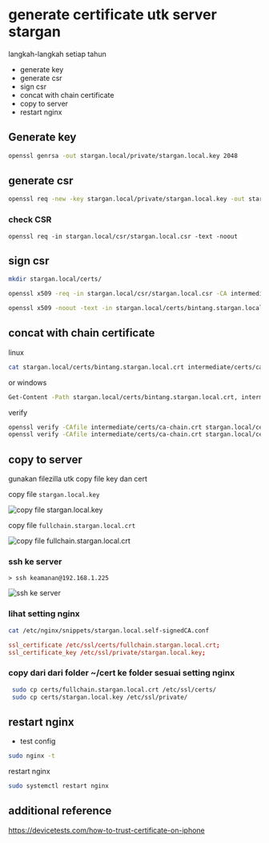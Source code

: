 # generate certificate utk server stargan

langkah-langkah setiap tahun

- generate key
- generate csr
- sign csr
- concat with chain certificate
- copy to server
- restart nginx

## Generate key

```sh
openssl genrsa -out stargan.local/private/stargan.local.key 2048
```

## generate csr

```sh
openssl req -new -key stargan.local/private/stargan.local.key -out stargan.local/csr/stargan.local.csr -config stargan.local/config/stargan.local.cnf
```

### check CSR

``` shell
openssl req -in stargan.local/csr/stargan.local.csr -text -noout
```

## sign csr

```sh
mkdir stargan.local/certs/

openssl x509 -req -in stargan.local/csr/stargan.local.csr -CA intermediate/certs/stargan.intermediateCA.crt -CAkey intermediate/private/stargan.intermediateCA.key.pem -CAcreateserial -out stargan.local/certs/bintang.stargan.local.crt -days 366 -sha512 -extfile stargan.local/config/bintang.stargan.local.ext

openssl x509 -noout -text -in stargan.local/certs/bintang.stargan.local.crt
```

## concat with chain certificate

linux

```sh
cat stargan.local/certs/bintang.stargan.local.crt intermediate/certs/ca-chain.cert.pem > fullchain.stargan.local.crt
```

or
windows

```sh
Get-Content -Path stargan.local/certs/bintang.stargan.local.crt, intermediate/certs/ca-chain.crt | Set-Content -Path stargan.local/certs/fullchain.stargan.local.crt
```

verify

```sh
openssl verify -CAfile intermediate/certs/ca-chain.crt stargan.local/certs/bintang.stargan.local.crt
openssl verify -CAfile intermediate/certs/ca-chain.crt stargan.local/certs/fullchain.stargan.local.crt
```

## copy to server

gunakan filezilla utk copy file key dan cert

copy file `stargan.local.key`

![copy file stargan.local.key](img/copy-private-key.png)

copy file `fullchain.stargan.local.crt`

![copy file fullchain.stargan.local.crt](img/copy-certs.png)

### ssh ke server

 ```psw
 > ssh keamanan@192.168.1.225
 ```

 ![ssh ke server](img/ssh-keamanan.png)

### lihat setting nginx

```sh
cat /etc/nginx/snippets/stargan.local.self-signedCA.conf
```

```cnf
ssl_certificate /etc/ssl/certs/fullchain.stargan.local.crt;
ssl_certificate_key /etc/ssl/private/stargan.local.key;
```

### copy dari dari folder ~/cert ke folder sesuai setting nginx

```sh
 sudo cp certs/fullchain.stargan.local.crt /etc/ssl/certs/
 sudo cp certs/stargan.local.key /etc/ssl/private/
 ```

## restart nginx

- test config

```sh
sudo nginx -t
```

restart nginx

```sh
sudo systemctl restart nginx
```

## additional reference

<https://devicetests.com/how-to-trust-certificate-on-iphone>
